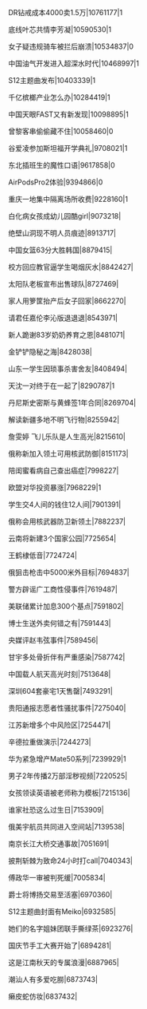 DR钻戒成本4000卖1.5万|10761177|1

底线叶芯共情李芳凝|10590530|1

女子疑违规骑车被拦后崩溃|10534837|0

中国油气开发进入超深水时代|10468997|1

S12主题曲发布|10403339|1

千亿槟榔产业怎么办|10284419|1

中国天眼FAST又有新发现|10098895|1

曾黎客串偷偷藏不住|10058460|0

谷爱凌参加斯坦福开学典礼|9708021|1

东北插班生的魔性口语|9617858|0

AirPodsPro2体验|9394866|0

重庆一地集中隔离场所收费|9228160|1

白化病女孩成幼儿园酷girl|9073218|

绝壁山洞现不明人员痕迹|8913717|

中国女篮63分大胜韩国|8879415|

校方回应教官逼学生喝烟灰水|8842427|

太阳队老板宣布出售球队|8727469|

家人用箩筐抬产后女子回家|8662270|

请君任嘉伦李沁版退退退|8543971|

新人跪谢83岁奶奶养育之恩|8481071|

金铲铲隐秘之海|8428038|

山东一学生因琐事杀害舍友|8408494|

天沈一对终于在一起了|8290787|1

丹尼斯史密斯与黄蜂签1年合同|8269704|

解读新疆多地不明飞行物|8255942|

詹雯婷 飞儿乐队是人生高光|8215610|

俄称新加入领土可用核武防御|8151173|

陪闺蜜看病自己查出癌症|7998227|

欧盟对华投资暴涨|7968229|1

学生交4人间的钱住12人间|7901391|

俄称会用核武器防卫新领土|7882237|

云南将新建3个国家公园|7725654|

王鹤棣低音|7724724|

俄狙击枪击中5000米外目标|7694837|

警方辟谣广工商性侵事件|7619487|

美联储累计加息300个基点|7591802|

博士生送外卖何错之有|7591443|

央媒评赵韦弦事件|7589456|

甘宇多处骨折伴有严重感染|7587742|

中国载人航天高光时刻|7513648|

深圳604套豪宅1天售罄|7493291|

贵阳通报志愿者性骚扰事件|7275040|

江苏新增多个中风险区|7254471|

辛德拉重做演示|7244273|

华为紧急增产Mate50系列|7239929|1

男子2年传播2万部淫秽视频|7220525|

女孩领读英语被老师称为模板|7215136|

谁家社恐这么过生日|7153909|

俄美宇航员共同进入空间站|7139538|

南京长江大桥交通事故|7051691|

披荆斩棘为致命24小时打call|7040343|

傅政华一审被判死缓|7005834|

爵士将博扬交易至活塞|6970360|

S12主题曲封面有Meiko|6932585|

她们的名字姐妹团联手撕绿茶|6923276|

国庆节手工大赛开始了|6894281|

这是江南秋天的专属浪漫|6887965|

潮汕人有多爱吃朥|6873743|

癞皮蛇仿妆|6837432|

